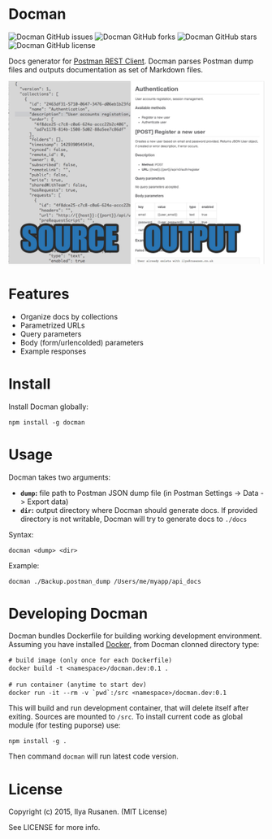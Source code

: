 # Docman

![Docman GitHub issues](https://img.shields.io/github/issues/f1nnix/docman.svg)
![Docman GitHub forks](https://img.shields.io/github/forks/f1nnix/docman.svg)
![Docman GitHub stars](https://img.shields.io/github/stars/f1nnix/docman.svg)
![Docman GitHub license](https://img.shields.io/badge/license-MIT-blue.svg)

Docs generator for [Postman REST Client](https://www.getpostman.com/). Docman parses Postman dump files and outputs documentation as set of Markdown files.

![Docman — docs generator for Postman REST Client](./docs/img/showcase.jpg)

# Features

* Organize docs by collections
* Parametrized URLs
* Query parameters
* Body (form/urlencolded) parameters
* Example responses

# Install

Install Docman globally:

    npm install -g docman

# Usage

Docman takes two arguments:

* **`dump`:** file path to Postman JSON dump file (in Postman Settings -> Data -> Export data)
* **`dir`:** output directory where Docman should generate docs. If provided directory is not writable, Docman will try to generate docs to `./docs`

Syntax:

    docman <dump> <dir>

Example:

    docman ./Backup.postman_dump /Users/me/myapp/api_docs

# Developing Docman

Docman bundles Dockerfile for building working development environment. Assuming you have installed [Docker](http://docker.io), from Docman clonned directory type:

    # build image (only once for each Dockerfile)
    docker build -t <namespace>/docman.dev:0.1 .

    # run container (anytime to start dev)
    docker run -it --rm -v `pwd`:/src <namespace>/docman.dev:0.1

This will build and run development container, that will delete itself after exiting. Sources are mounted to `/src`. To install current code as global module (for testing puporse) use:

    npm install -g .

Then command `docman` will run latest code version.

# License

Copyright (c) 2015, Ilya Rusanen. (MIT License)

See LICENSE for more info.
